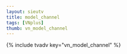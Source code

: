 ```yaml
--- 
layout: sieutv
title: model_channel
tags: [VNplus]
thumb: vn_model_channel
---
```

{% include tvadv key="vn_model_channel" %} 
